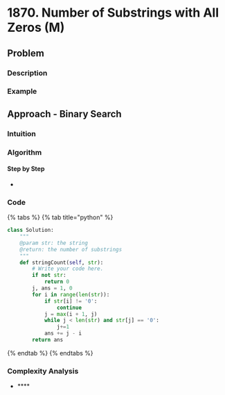 # 1870. Number of Substrings with All Zeros \(M\)

## Problem

### Description

### Example

## Approach - Binary Search

### Intuition



### Algorithm



#### Step by Step

* 
### Code

{% tabs %}
{% tab title="python" %}
```python
class Solution:
    """
    @param str: the string
    @return: the number of substrings 
    """
    def stringCount(self, str):
        # Write your code here.
        if not str:
            return 0
        j, ans = 1, 0
        for i in range(len(str)):
            if str[i] != '0':
                continue
            j = max(i + 1, j)
            while j < len(str) and str[j] == '0':
                j+=1
            ans += j - i
        return ans
```
{% endtab %}
{% endtabs %}

### Complexity Analysis

* \*\*\*\*

